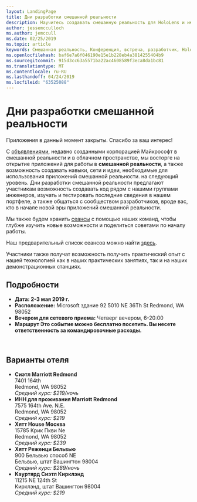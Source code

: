 ```yaml
---
layout: LandingPage
title: Дни разработки смешанной реальности
description: Научитесь создавать смешанную реальность для HoloLens и иммерсивных гарнитур.
author: jessemcculloch
ms.author: jemccull
ms.date: 02/25/2019
ms.topic: article
keywords: Смешанная реальность, Конференция, встреча, разработчик, HoloLens, HoloLens 2, Kinect
ms.openlocfilehash: baf6e7a6f046190e15e1b228eb4a3814255404b9
ms.sourcegitcommit: 915d3cc63a5571ba22ac4608589f3eca8da1bc81
ms.translationtype: MT
ms.contentlocale: ru-RU
ms.lasthandoff: 04/24/2019
ms.locfileid: "63525088"
---
```

# <a name="mixed-reality-dev-days"></a>Дни разработки смешанной реальности

Приложения в данный момент закрыты. Спасибо за ваш интерес!

С [объявлениями](https://blogs.microsoft.com/blog/2019/02/24/microsoft-at-mwc-barcelona-introducing-microsoft-hololens-2/), недавно созданными корпорацией Майкрософт в смешанной реальности и в облачном пространстве, мы восторге на открытие приложений для работы в **смешанной реальности**, а также возможность создавать навыки, сети и идеи, необходимые для использования приложений смешанной реальности. на следующий уровень. Дни разработки смешанной реальности предлагают участникам возможность создавать код рядом с нашими группами инженеров, изучать и тестировать последние сведения в нашем портфеле, а также общаться с сообществом разработчиков, вроде вас, кто в начале новой эры приложений смешанной реальности.  </br>

Мы также будем хранить [сеансы](mr-dev-days-sessions.md) с помощью наших команд, чтобы глубже изучить новые возможности и поделиться советами по началу работы. </br>

Наш предварительный список сеансов можно найти [здесь](mr-dev-days-sessions.md).

Участники также получат возможность получить практический опыт с нашей технологией как в наших практических занятиях, так и на наших демонстрационных станциях.
</br>

## <a name="details"></a>Подробности

*   **Дата: 2-3 мая 2019 г.**
* **Расположение:** Microsoft здание 92 5010 NE 36Th St Redmond, WA 98052
* **Вечером для сетевого приема:** Четверг вечером, 6-20:00
* **Маршрут Это событие можно бесплатно посетить. Вы несете ответственность за командировочные расходы.**


</br>

## <a name="hotel-suggestions"></a>Варианты отеля

* **Сиэтл Marriott Redmond**</br>
  7401 164th</br>
  Redmond, WA 98052</br>
  _Средний курс: $219/ночь_
* **ИНН для проживания Marriott Redmond**</br>
  7575 164th Ave. N.E.</br>
  Redmond, WA 98052</br>
  _Средний курс: $219_
* **Хятт House Москва**</br>
  15785 Крик Пкви Ne</br>
  Redmond, WA 98052</br>
  _Средний курс: $239_
* **Хятт Реженци Бельвью**</br>
  900 Бельвью способ NE</br>
  Бельвью, штат Вашингтон 98004</br>
  _Средний курс: $289/ночь_
* **Кауртярд Сиэтл Кирклэнд**</br>
  11215 NE 124th St</br>
  Кирклэнд, штат Вашингтон 98004</br>
  _Средний курс: $219_
